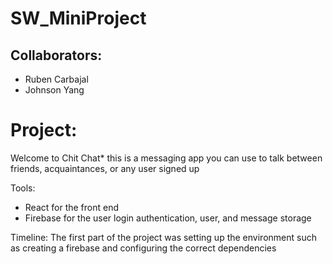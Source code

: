 # SW_MiniProject

## Collaborators: 
- Ruben Carbajal 
- Johnson Yang

# Project:
Welcome to Chit Chat* this is a messaging app you can use to talk between friends, acquaintances, or any user signed up

Tools: 
- React for the front end 
- Firebase for the user login authentication, user, and message storage

Timeline: 
The first part of the project was setting up the environment such as creating a firebase and configuring the correct dependencies 
